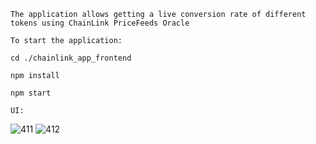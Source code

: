 `The application allows getting a live conversion rate of different tokens using ChainLink PriceFeeds Oracle`

`To start the application: `

`cd ./chainlink_app_frontend`

`npm install`

`npm start`

`UI:`

![411](https://github.com/KirillSpitsyn/ChainLink-Oracle-Conversion-Pairs-App/assets/72778161/8beab6e6-05f1-4da1-844e-253157dd79f5)
![412](https://github.com/KirillSpitsyn/ChainLink-Oracle-Conversion-Pairs-App/assets/72778161/591fa16e-9d2a-471b-97b7-b4c1beed9175)
